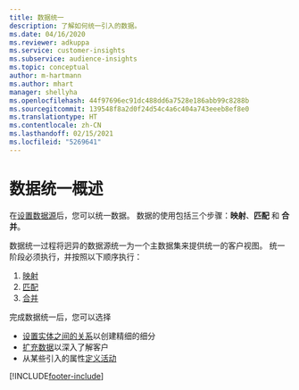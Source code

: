 ```yaml
---
title: 数据统一
description: 了解如何统一引入的数据。
ms.date: 04/16/2020
ms.reviewer: adkuppa
ms.service: customer-insights
ms.subservice: audience-insights
ms.topic: conceptual
author: m-hartmann
ms.author: mhart
manager: shellyha
ms.openlocfilehash: 44f97696ec91dc488dd6a7528e186abb99c8288b
ms.sourcegitcommit: 139548f8a2d0f24d54c4a6c404a743eeeb8ef8e0
ms.translationtype: HT
ms.contentlocale: zh-CN
ms.lasthandoff: 02/15/2021
ms.locfileid: "5269641"
---
```

# <a name="data-unification-overview"></a>数据统一概述

在[设置数据源](data-sources.md)后，您可以统一数据。 数据的使用包括三个步骤：**映射**、**匹配** 和 **合并**。

数据统一过程将迥异的数据源统一为一个主数据集来提供统一的客户视图。 统一阶段必须执行，并按照以下顺序执行：

1. [映射](map-entities.md)
2. [匹配](match-entities.md)
3. [合并](merge-entities.md)

完成数据统一后，您可以选择

- [设置实体之间的关系](relationships.md)以创建精细的细分
- [扩充数据](enrichment-hub.md)以深入了解客户
- 从某些引入的属性[定义活动](activities.md)


[!INCLUDE[footer-include](../includes/footer-banner.md)]